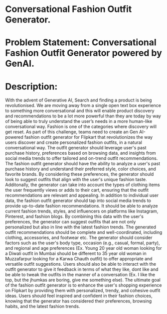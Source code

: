 # Conversational Fashion Outfit Generator.

 # Problem Statement: Conversational Fashion Outfit Generator powered by GenAI.
 # Description:
 With the advent of Generative AI, Search and finding a product is being revolutionised. We are
 moving away from a single open text box experience to something more conversational and this
 will enable product discovery and recommendations to be a lot more powerful than they are
 today by way of being able to truly understand the user’s needs in a more human-like
 conversational way. Fashion is one of the categories where discovery will get reset.
 As part of this challenge, teams need to create an Gen AI-powered fashion outfit generator for
 Flipkart that revolutionizes the way users discover and create personalized fashion outfits, in a
 natural conversational way. The outfit generator should leverage user's past purchase history,
 preferences based on browsing data, and insights from social media trends to offer tailored and
 on-trend outfit recommendations.
 The fashion outfit generator should have the ability to analyze a user's past purchase history and
 understand their preferred style, color choices, and favorite brands. By considering these
 preferences, the generator should look to suggest outfits that align with the user's unique fashion
 taste. Additonally, the generator can take into account the types of clothing items the user
 frequently views or adds to their cart, ensuring that the outfit recommendations are relevant and
 appealing.
 In addition to individual user data, the fashion outfit generator should tap into social media
 trends to provide up-to-date fashion recommendations. It should be able to analyze current
 fashion trends, styles, and influencers on platforms like Instagram, Pinterest, and fashion
 blogs. By combining this data with the user's preferences, the generator can suggest outfits
 that are not only personalized but also in line with the latest fashion trends.
The generated outfit recommendations should be complete and well-coordinated, including
 clothing, accessories, and footwear etc. The generator should consider factors such as the user's
 body type, occasion (e.g., casual, formal, party), and regional and age preferences (Ex. Young 20
 year old woman looking for a Diwali outfit in Mumbai should be different to 35 year old woman in
 Muzzafarpur looking for a Karwa Chauth outfit) to offer appropriate and versatile outfit
 suggestions. Users should also be able to interact with the outfit generator to give it feedback in
 terms of what they like, dont like and be able to tweak the outfits in the manner of a conversation
 (Ex. I like the top, but the jhumkas are boring, give me something else).
 The ultimate goal of the fashion outfit generator is to enhance the user's shopping experience on
 Flipkart by providing them with personalized, trendy, and cohesive outfit ideas. Users should feel
 inspired and confident in their fashion choices, knowing that the generator has considered their
 preferences, browsing habits, and the latest fashion trends.
